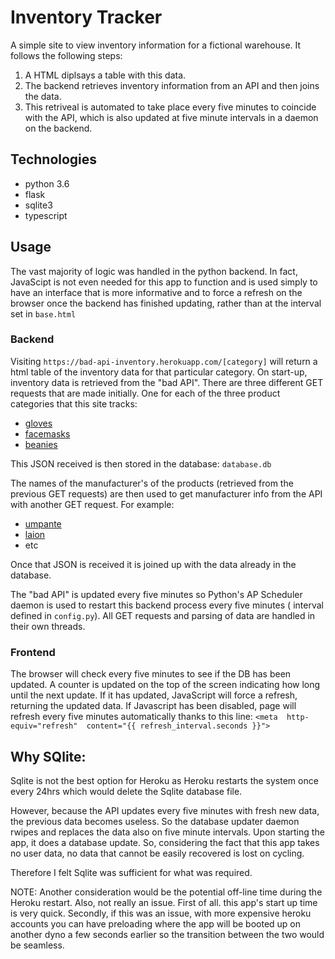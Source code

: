 
# Inventory Tracker

A simple site to view inventory information for a fictional warehouse. It follows the following steps:
1) A HTML diplsays a table with this data.
2) The backend retrieves inventory information from an API and then joins the data.
3) This retriveal is automated to take place every five minutes to coincide with the API, which is also updated at five minute intervals in a daemon on the backend.

## Technologies

* python 3.6
* flask
* sqlite3
* typescript

## Usage
The vast majority of logic was handled in the python backend. In fact, JavaScipt is not even needed for this app to function and is used simply to have an interface that is more informative and to force a refresh on the browser  once the backend has finished updating, rather than at the interval set in `base.html`

### Backend
Visiting `https://bad-api-inventory.herokuapp.com/[category]` will return a html table of the inventory data for that particular category. On start-up, inventory data is retrieved from the "bad API".
There are three different GET requests that are made initially. One for each of the three product categories that this site tracks:
* [gloves](https://bad-api-assignment.reaktor.com/v2/products/gloves)
* [facemasks](https://bad-api-assignment.reaktor.com/v2/products/facemasks)
* [beanies](https://bad-api-assignment.reaktor.com/v2/products/beanies)

This JSON received is then stored in the database:
`database.db`

The names of the manufacturer's of the products (retrieved from the previous GET requests) are then used to get manufacturer info from the API with another GET request. For example:
* [umpante](https://bad-api-assignment.reaktor.com/v2/availability/umpante)
* [laion](https://bad-api-assignment.reaktor.com/v2/availability/laion)
* etc

Once that JSON is received it is joined up with the data already in the database.

The "bad API" is updated every five minutes so Python's AP Scheduler daemon is used to restart this backend process every five minutes ( interval defined in `config.py`).  All GET requests and parsing of data are handled in their own threads.

  ### Frontend
 The browser will check every five minutes to see if the DB has been updated. A counter is updated on the top of the screen indicating how long until the next update.
 If it has updated, JavaScript will force a refresh, returning the updated data.
If Javascript has been disabled, page will refresh every five minutes automatically thanks to this line:
`<meta  http-equiv="refresh"  content="{{ refresh_interval.seconds }}">`

  

## Why SQlite:

Sqlite is not the best option for Heroku as Heroku restarts the system once every 24hrs which would delete the Sqlite database file.

However, because the API updates every five minutes with fresh new data, the previous data becomes useless. So the database updater daemon rwipes and replaces the data  also on five minute intervals. Upon starting the app, it does a database update. So, considering the fact that this app takes no user data, no data that cannot be easily recovered is lost on cycling.

Therefore I felt Sqlite was sufficient for what was required.

NOTE: Another consideration would be the potential off-line time during the Heroku restart. Also, not really an issue. First of all. this app's start up time is very quick. Secondly, if this was an issue, with more expensive heroku accounts you can have preloading where the app will be booted up on another dyno a few seconds earlier so the transition between the two would be seamless.
